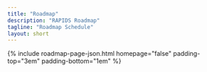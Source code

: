 ```yaml
---
title: "Roadmap"
description: "RAPIDS Roadmap"
tagline: "Roadmap Schedule"
layout: short
---
```


{% include roadmap-page-json.html
    homepage="false"
    padding-top="3em" padding-bottom="1em" 
%}